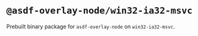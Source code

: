 # `@asdf-overlay-node/win32-ia32-msvc`
Prebuilt binary package for `asdf-overlay-node` on `win32-ia32-msvc`.
